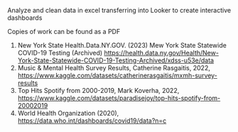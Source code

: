 Analyze and clean data in excel transferring into Looker to create interactive dashboards

Copies of work can be found as a PDF

1. New York State Health.Data.NY.GOV. (2023) Mew York State Statewide COVID-19 Testing (Archived) https://health.data.ny.gov/Health/New-York-State-Statewide-COVID-19-Testing-Archived/xdss-u53e/data
2. Music & Mental Health Survey Results, Catherine Rasgaitis, 2022, https://www.kaggle.com/datasets/catherinerasgaitis/mxmh-survey-results
3. Top Hits Spotify from 2000-2019, Mark Koverha, 2022, https://www.kaggle.com/datasets/paradisejoy/top-hits-spotify-from-20002019
4. World Health Organization (2020), https://data.who.int/dashboards/covid19/data?n=c

